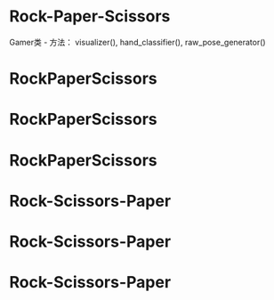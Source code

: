 # Rock-Paper-Scissors

Gamer类 - 方法： visualizer(), hand_classifier(), raw_pose_generator()
# RockPaperScissors
# RockPaperScissors
# RockPaperScissors
# Rock-Scissors-Paper
# Rock-Scissors-Paper
# Rock-Scissors-Paper
